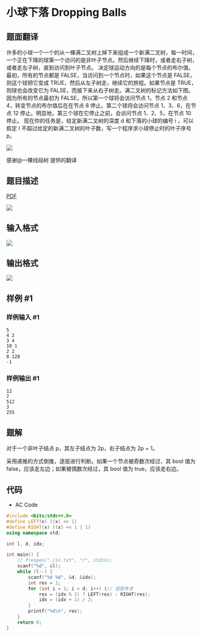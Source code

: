 # 小球下落 Dropping Balls

## 题面翻译

许多的小球一个一个的从一棵满二叉树上掉下来组成一个新满二叉树，每一时间，一个正在下降的球第一个访问的是非叶子节点。然后继续下降时，或者走右子树，或者走左子树，直到访问到叶子节点。
决定球运动方向的是每个节点的布尔值。最初，所有的节点都是 FALSE，当访问到一个节点时，如果这个节点是 FALSE，则这个球把它变成 TRUE，然后从左子树走，继续它的旅程。如果节点是 TRUE，则球也会改变它为 FALSE，而接下来从右子树走。满二叉树的标记方法如下图。
因为所有的节点最初为 FALSE，所以第一个球将会访问节点 1，节点 2 和节点 4，转变节点的布尔值后在在节点 8 停止。第二个球将会访问节点 1、3、6，在节点 12 停止。明显地，第三个球在它停止之前，会访问节点 1、2、5，在节点 10 停止。
现在你的任务是，给定新满二叉树的深度 d 和下落的小球的编号 i ，可以假定 I 不超过给定的新满二叉树的叶子数，写一个程序求小球停止时的叶子序号 p。

![](https://cdn.luogu.org/upload/pic/14593.png)

感谢@一棵线段树 提供的翻译

## 题目描述

[problemurl]: https://uva.onlinejudge.org/index.php?option=com_onlinejudge&Itemid=8&category=8&page=show_problem&problem=620

[PDF](https://uva.onlinejudge.org/external/6/p679.pdf)

![](https://cdn.luogu.com.cn/upload/vjudge_pic/UVA679/33ff9a6a376ef23a02cac239ea40d2476528ece5.png)

## 输入格式

![](https://cdn.luogu.com.cn/upload/vjudge_pic/UVA679/19c056e6723f025bc2c8927b0f6f49529ecbe932.png)

## 输出格式

![](https://cdn.luogu.com.cn/upload/vjudge_pic/UVA679/aee1382fffad1e19ed1f5b7733d49616412266c5.png)

## 样例 #1

### 样例输入 #1

```
5
4 2
3 4
10 1
2 2
8 128
-1
```

### 样例输出 #1

```
12
7
512
3
255
```

## 题解

对于一个非叶子结点 p，其左子结点为 2p，右子结点为 2p + 1。

采用递推的方式倒推，逐层进行判断。如果一个节点被奇数次经过，其 bool 值为 false，应该走左边；如果被偶数次经过，其 bool 值为 true，应该走右边。

## 代码

- AC Code

```c++
#include <bits/stdc++.h>
#define LEFT(x) ((x) << 1)
#define RIGHT(x) ((x) << 1 | 1)
using namespace std;

int l, d, idx;

int main() {
    // freopen("./in.txt", "r", stdin);
    scanf("%d", &l);
    while (l--) {
        scanf("%d %d", &d, &idx);
        int res = 1;
        for (int i = 1; i < d; i++) {// 逐层考虑
            res = (idx % 2) ? LEFT(res) : RIGHT(res);
            idx = (idx + 1) / 2;
        }
        printf("%d\n", res);
    }
    return 0;
}
```
